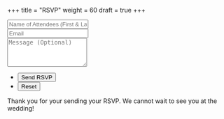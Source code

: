 +++
title = "RSVP"
weight = 60
draft = true
+++

<form id="contactform" method="post" action="https://formspree.io/labargeintraining@gmail.com">
	<div class="field">
		<input type="text" name="name" id="name" placeholder="Name of Attendees (First & Last)"/>
	</div>
	<div class="field">
		<input type="email" id="email" name="email" placeholder="Email">
	</div>
	<div class="field">
		<textarea name="message" id="message" rows="4" placeholder="Message (Optional)"></textarea>
	</div>
	<ul class="actions">
		<li><input type="submit" value="Send RSVP" class="special" /></li>
		<li><input type="reset" value="Reset" /></li>
	</ul>
	<input type="hidden" name="_next" value="?sent#formspree" />
	<input type="hidden" name="_subject" value="Subject for your mail like new message" />
	<input type="text" name="_gotcha" style="display:none" />
</form>
<span id="contactformsent">Thank you for your sending your RSVP.  We cannot wait to see you at the wedding!</span>

<script>
$(document).ready(function($) {
    $(function(){
        if (window.location.search == "?sent") {
            $('#contactform').hide();
        	$('#contactformsent').show();
        } else {
        	$('#contactformsent').hide();
        }
    });
});
</script>
